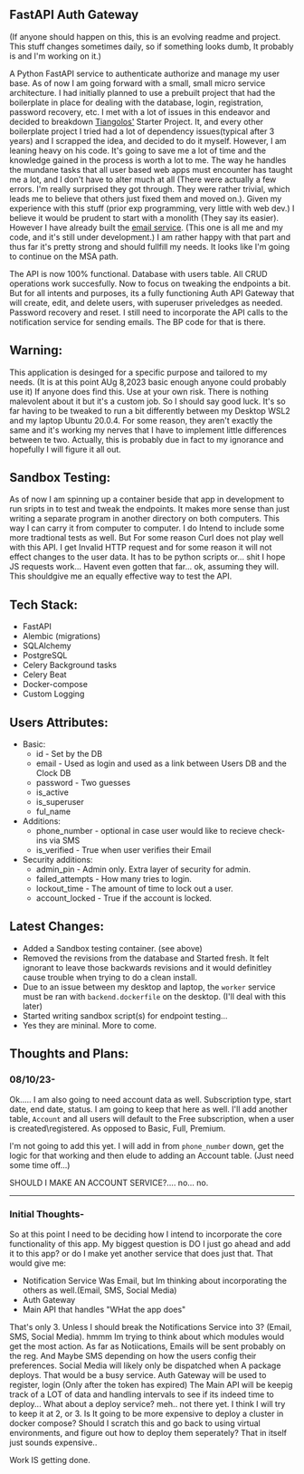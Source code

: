 

## FastAPI Auth Gateway

(If anyone should happen on this, this is an evolving readme and project. This stuff changes sometimes daily, so if something looks dumb, It probably is and I'm working on it.)

A Python FastAPI service to authenticate authorize and manage my user base. As of now I am going forward with a small, small micro service architecture. I had initially planned to use a prebuilt project that had the boilerplate in place for dealing with the database, login, registration, password recovery, etc. I met with a lot of issues in this endeavor and decided to breakdown [Tiangolos'](https://github.com/tiangolo/full-stack-fastapi-postgresql/tree/master) Starter Project. It, and every other boilerplate project I tried had a lot of dependency issues(typical after 3 years) and I scrapped the idea, and decided to do it myself. However, I am leaning heavy on his code. It's going to save me a lot of time and the knowledge gained in the process is worth a lot to me. The way he handles the mundane tasks that all user based web apps must encounter has taught me a lot, and I don't have to alter much at all (There were actually a few errors. I'm really surprised they got through. They were rather trivial, which leads me to believe that others just fixed them and moved on.). Given my experience with this stuff (prior exp programming, very little with web dev.) I believe it would be prudent to start with a monolith (They say its easier). However I have already built the 
[email service](https://github.com/ddcroft73/email-service-v2/tree/main). (This one is all me and my code, and it's still under development.) I am rather happy with that part and thus far it's pretty strong and should fullfill my needs. It looks like I'm going to continue on the MSA path.

The API is now 100% functional. Database with users table. All CRUD operations work succesfully. Now to focus on tweaking the endpoints a bit. But for all intents and purposes, its a fully functioning Auth API Gateway that will create, edit, and delete users, with superuser priveledges as needed. Password recovery and reset. I still need to incorporate the API calls to the notification service for sending emails. The BP code for that is there.

## Warning: 
This application is desinged for a specific purpose and tailored to my needs. (It is at this point AUg 8,2023 basic enough anyone could probably use it) If anyone does find this. Use at your own risk. There is nothing malevolent about it but it's a custom job. So I should say good luck. It's so far having to be tweaked to run a bit differently between my Desktop WSL2 and my laptop Ubuntu 20.0.4. For some reason, they aren't exactly the same and it's working my nerves that I have to implement little differences between te two. Actually, this is probably due in fact to my ignorance and hopefully I will figure it all out.  

## Sandbox Testing: 
As of now I am spinning up a container beside that app in development to run sripts in to test and tweak the endpoints. It makes more sense than just writing a separate program in another directory on both computers. This way I can carry it from computer to computer. I do Intend to include some more tradtional tests as well. But For some reason Curl does not play well with this API. I get Invalid HTTP request and for some reason it will not effect changes to the user data. It has to be python scripts or... shit I hope JS requests work... Havent even gotten that far... ok, assuming they will. This shouldgive me an equally effective way to test the API.


## Tech Stack:
- FastAPI
- Alembic (migrations)
- SQLAlchemy
- PostgreSQL
- Celery Background tasks
- Celery Beat
- Docker-compose
- Custom Logging


## Users Attributes:
- Basic: 
  - id  - Set by the DB
  - email - Used as login and used as a link between Users DB and the Clock DB
  - password -  Two guesses
  - is_active
  - is_superuser
  - ful_name
- Additions:
  - phone_number - optional in case user would like to recieve check-ins via SMS
  - is_verified  - True when user verifies their Email
- Security additions:
  - admin_pin        - Admin only. Extra layer of security for admin.
  - failed_attempts  - How many tries to login.
  - lockout_time     - The amount of time to lock out a user.
  - account_locked   - True if the account is locked.

## Latest Changes:
- Added a Sandbox testing container. (see above)
- Removed the revisions from the database and Started fresh. It felt ignorant to leave those backwards revisions and it would definitley cause trouble when trying to do a clean install.
- Due to an issue between my desktop and laptop, the `worker` service must be ran with `backend.dockerfile` on the desktop. (I'll deal with this later)
- Started writing sandbox script(s) for endpoint testing...
- Yes they are mininal. More to come.

## Thoughts and Plans:
### 08/10/23-
Ok..... I am also going to need account data as well. Subscription type, start date, end date, status. I am going to keep that here as well. I'll add another table, `Account` and all users will default to the Free subscription, when a user is created\registered. As opposed to Basic, Full, Premium.

I'm not going to add this yet. I will add in from `phone_number` down, get the logic for that working and then elude to adding an Account table.  (Just need some time off...)

SHOULD I MAKE AN ACCOUNT SERVICE?.... no... no.
<hr>

### Initial Thoughts-
So at this point I need to be deciding how I intend to incorporate the core functionality of this app. My biggest question is DO I just go ahead and add it to this app? or do I make yet another service that does just that. That would give me:

- Notification Service Was Email, but Im thinking about incorporating the others as well.(Email, SMS, Social Media)
- Auth Gateway
- Main API that handles "WHat the app does"


That's only 3. Unless I should break the Notifications Service into 3? (Email, SMS, Social Media). hmmm Im trying to think about which modules would get the most action. As far as Notiications, Emails will be sent probably on the reg. And Maybe SMS depending on how the users config their preferences. Social Media will likely only be dispatched when A package deploys. That would be a busy service. Auth Gateway will be used to register, login (Only after the token has expired) The Main API will be keepig track of a LOT of data and handling intervals to see if its indeed time to deploy... What about a deploy service? meh.. not there yet. I think I will try to keep it at 2, or 3. Is It going to be more expensive to deploy a cluster in docker compose? Should I scratch this and go back to using virtual environments, and figure out how to deploy them seperately? That in itself just sounds expensive..

Work IS getting done. 
